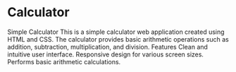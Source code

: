 # Calculator
Simple Calculator This is a simple calculator web application created using HTML and CSS. The calculator provides basic arithmetic operations such as addition, subtraction, multiplication, and division.  Features Clean and intuitive user interface. Responsive design for various screen sizes. Performs basic arithmetic calculations.
